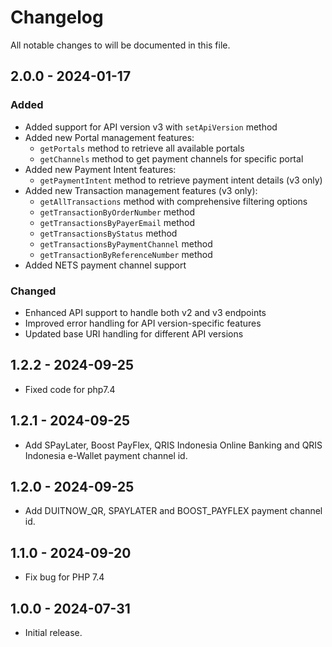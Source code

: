 # Changelog

All notable changes to will be documented in this file.

## 2.0.0 - 2024-01-17

### Added
- Added support for API version v3 with `setApiVersion` method
- Added new Portal management features:
  - `getPortals` method to retrieve all available portals
  - `getChannels` method to get payment channels for specific portal
- Added new Payment Intent features:
  - `getPaymentIntent` method to retrieve payment intent details (v3 only)
- Added new Transaction management features (v3 only):
  - `getAllTransactions` method with comprehensive filtering options
  - `getTransactionByOrderNumber` method
  - `getTransactionsByPayerEmail` method
  - `getTransactionsByStatus` method
  - `getTransactionsByPaymentChannel` method
  - `getTransactionByReferenceNumber` method
- Added NETS payment channel support

### Changed
- Enhanced API support to handle both v2 and v3 endpoints
- Improved error handling for API version-specific features
- Updated base URI handling for different API versions

## 1.2.2 - 2024-09-25

- Fixed code for php7.4

## 1.2.1 - 2024-09-25

- Add SPayLater, Boost PayFlex, QRIS Indonesia Online Banking and QRIS Indonesia e-Wallet payment channel id.

## 1.2.0 - 2024-09-25

- Add DUITNOW_QR, SPAYLATER and BOOST_PAYFLEX payment channel id.

## 1.1.0 - 2024-09-20

- Fix bug for PHP 7.4

## 1.0.0 - 2024-07-31

- Initial release.